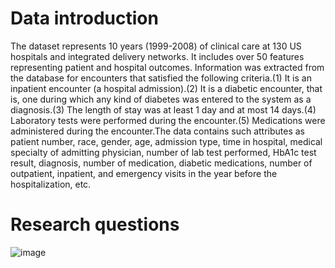 # Data introduction

The dataset represents 10 years (1999-2008) of clinical care at 130 US hospitals and integrated delivery networks. It includes over 50 features representing patient and hospital outcomes. Information was extracted from the database for encounters that satisfied the following criteria.(1) It is an inpatient encounter (a hospital admission).(2) It is a diabetic encounter, that is, one during which any kind of diabetes was entered to the system as a diagnosis.(3) The length of stay was at least 1 day and at most 14 days.(4) Laboratory tests were performed during the encounter.(5) Medications were administered during the encounter.The data contains such attributes as patient number, race, gender, age, admission type, time in hospital, medical specialty of admitting physician, number of lab test performed, HbA1c test result, diagnosis, number of medication, diabetic medications, number of outpatient, inpatient, and emergency visits in the year before the hospitalization, etc.

# Research questions

![image](https://user-images.githubusercontent.com/93334163/172459338-5bea0215-bfb3-4e9c-a60b-c9bab2c4b54a.png)
